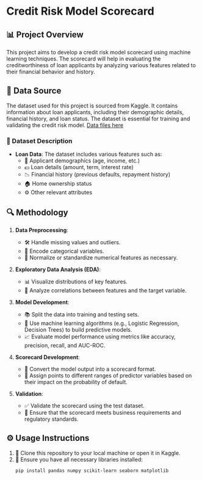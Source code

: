 # Credit Risk Model Scorecard

## 📊 Project Overview
This project aims to develop a credit risk model scorecard using machine learning techniques. The scorecard will help in evaluating the creditworthiness of loan applicants by analyzing various features related to their financial behavior and history.

## 📂 Data Source
The dataset used for this project is sourced from Kaggle. It contains information about loan applicants, including their demographic details, financial history, and loan status. The dataset is essential for training and validating the credit risk model.
[Data files here](https://drive.google.com/file/d/1qJTzScAGdzraDo0H8E8NDnUCmH7pBPB2/view?usp=drive_link)

### 📝 Dataset Description
- **Loan Data**: The dataset includes various features such as:
  - 👤 Applicant demographics (age, income, etc.)
  - 💵 Loan details (amount, term, interest rate)
  - 📉 Financial history (previous defaults, repayment history)
  - 🏠 Home ownership status
  - ⚙️ Other relevant attributes

## 🔍 Methodology
1. **Data Preprocessing**: 
   - 🛠️ Handle missing values and outliers.
   - 🔄 Encode categorical variables.
   - 📏 Normalize or standardize numerical features as necessary.

2. **Exploratory Data Analysis (EDA)**:
   - 📊 Visualize distributions of key features.
   - 🔗 Analyze correlations between features and the target variable.

3. **Model Development**:
   - 📚 Split the data into training and testing sets.
   - 🤖 Use machine learning algorithms (e.g., Logistic Regression, Decision Trees) to build predictive models.
   - 📈 Evaluate model performance using metrics like accuracy, precision, recall, and AUC-ROC.

4. **Scorecard Development**:
   - 📝 Convert the model output into a scorecard format.
   - 🎯 Assign points to different ranges of predictor variables based on their impact on the probability of default.

5. **Validation**:
   - ✅ Validate the scorecard using the test dataset.
   - 🏦 Ensure that the scorecard meets business requirements and regulatory standards.

## ⚙️ Usage Instructions
1. 🚀 Clone this repository to your local machine or open it in Kaggle.
2. 🔧 Ensure you have all necessary libraries installed:
   ```bash
   pip install pandas numpy scikit-learn seaborn matplotlib
   ```
